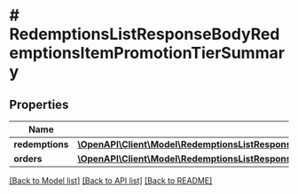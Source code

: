 # # RedemptionsListResponseBodyRedemptionsItemPromotionTierSummary

## Properties

Name | Type | Description | Notes
------------ | ------------- | ------------- | -------------
**redemptions** | [**\OpenAPI\Client\Model\RedemptionsListResponseBodyRedemptionsItemPromotionTierSummaryRedemptions**](RedemptionsListResponseBodyRedemptionsItemPromotionTierSummaryRedemptions.md) |  | [optional]
**orders** | [**\OpenAPI\Client\Model\RedemptionsListResponseBodyRedemptionsItemPromotionTierSummaryOrders**](RedemptionsListResponseBodyRedemptionsItemPromotionTierSummaryOrders.md) |  | [optional]

[[Back to Model list]](../../README.md#models) [[Back to API list]](../../README.md#endpoints) [[Back to README]](../../README.md)
